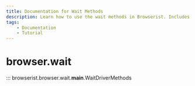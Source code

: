 ```yaml
---
title: Documentation for Wait Methods
description: Learn how to use the wait methods in Browserist. Includes code examples for beginners and advanced users for web scraping and browser automation.
tags:
    - Documentation
    - Tutorial
---
```


# browser.wait

::: browserist.browser.wait.__main__.WaitDriverMethods
